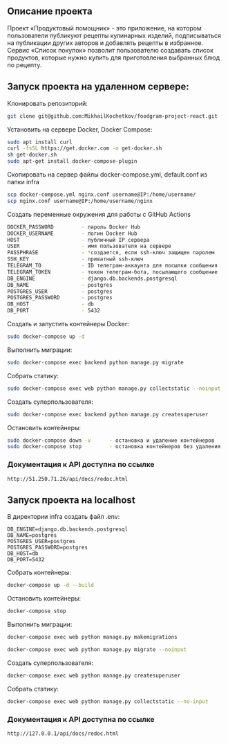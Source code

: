 ## Описание проекта
Проект «Продуктовый помощник» - это приложение, на котором пользователи публикуют рецепты кулинарных изделий, подписываться на публикации других авторов и добавлять рецепты в избранное.
Сервис «Список покупок» позволит пользователю создавать список продуктов, которые нужно купить для приготовления выбранных блюд по рецепту.

## Запуск проекта на удаленном сервере:

Клонировать репозиторий:
```bash
git clone git@github.com:MikhailKochetkov/foodgram-project-react.git
```

Установить на сервере Docker, Docker Compose:
```bash
sudo apt install curl
curl -fsSL https://get.docker.com -o get-docker.sh
sh get-docker.sh
sudo apt-get install docker-compose-plugin
```

Скопировать на сервер файлы docker-compose.yml, default.conf из папки infra
```bash
scp docker-compose.yml nginx.conf username@IP:/home/username/
scp nginx.conf username@IP:/home/username/nginx
```

Создать переменные окружения для работы с GitHub Actions
```bash
DOCKER_PASSWORD         - пароль Docker Hub
DOCKER_USERNAME         - логин Docker Hub
HOST                    - публичный IP сервера
USER                    - имя пользователя на сервере
PASSPHRASE              - *создается, если ssh-ключ защищен паролем
SSH_KEY                 - приватный ssh-ключ
TELEGRAM_TO             - ID телеграм-аккаунта для посылки сообщения
TELEGRAM_TOKEN          - токен телеграм-бота, посылающего сообщение
DB_ENGINE               - django.db.backends.postgresql
DB_NAME                 - postgres
POSTGRES_USER           - postgres
POSTGRES_PASSWORD       - postgres
DB_HOST                 - db
DB_PORT                 - 5432
```

Создать и запустить контейнеры Docker:
```bash
sudo docker-compose up -d
```

Выполнить миграции:
```bash
sudo docker-compose exec backend python manage.py migrate
```

Собрать статику:
```bash
sudo docker-compose exec web python manage.py collectstatic --noinput
```

Создать суперпользователя:
```bash
sudo docker-compose exec backend python manage.py createsuperuser
```

Остановить контейнеры:
```bash
sudo docker-compose down -v      - остановка и удаление контейнеров
sudo docker-compose stop         - остановка контейнеров без удаления
```

### Документация к API доступна по ссылке

```url
http://51.250.71.26/api/docs/redoc.html
```

## Запуск проекта на localhost

В директории infra создать файл .env:
```
DB_ENGINE=django.db.backends.postgresql
DB_NAME=postgres
POSTGRES_USER=postgres
POSTGRES_PASSWORD=postgres
DB_HOST=db
DB_PORT=5432
```

Собрать контейнеры:

```bash
docker-compose up -d --build
```

Остановить контейнеры: 

```bash
docker-compose stop
```

Выполнить миграции:

```bash
docker-compose exec web python manage.py makemigrations
```

```bash
docker-compose exec web python manage.py migrate --noinput
```

Создать суперпользователя:

```bash
docker-compose exec web python manage.py createsuperuser
```

Собрать статику:

```bash
docker-compose exec web python manage.py collectstatic --no-input
```

### Документация к API доступна по ссылке

```url
http://127.0.0.1/api/docs/redoc.html
```
